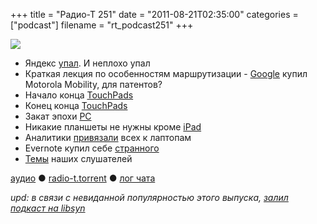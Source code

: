 +++
title = "Радио-Т 251"
date = "2011-08-21T02:35:00"
categories = ["podcast"]
filename = "rt_podcast251"
+++

![](https://radio-t.com/images/radio-t/rt251.gif)

- Яндекс [упал](http://www.thg.ru/technews/20110819_223200.html). И неплохо упал
- Краткая лекция по особенностям маршрутизации
[
](http://new.radio-t.com/2011/08/251_21.html)- [Google](http://www.opennet.ru/opennews/art.shtml?num=31484) купил Motorola Mobility, для патентов?
- Начало конца [TouchPads](http://arstechnica.com/gadgets/news/2011/08/best-buy-wants-to-give-up-on-hp-touchpad-has-sold-fewer-than-25000-units.ars)
- Конец конца [TouchPads](http://thisismynext.com/2011/08/18/hp-discontinue-webos-operations/)
- Закат эпохи [PC](http://gigaom.com/2011/08/18/the-end-of-the-pc-era/)
- Никакие планшеты не нужны кроме [iPad](http://www.zdnet.com/blog/mobile-news/why-consumers-wont-buy-tablets-unless-theyre-ipads/3782)
- Аналитики [привязали](http://www.readwriteweb.com/enterprise/2011/08/analyst-laptops-are-chaining-w.php) всех к лаптопам
- Evernote купил себе [странного](http://blog.evernote.com/2011/08/18/evernote-acquires-skitch-evernote_etc/)
- [Темы](http://new.radio-t.com/2011/08/251.html) наших слушателей

[аудио](http://archive.rucast.net/radio-t/media/rt_podcast251.mp3) ● [radio-t.torrent](http://www.radio-t.com/torrents/rt_podcast251.mp3.torrent) ● [лог чата](http://chat.radio-t.com/logs/radio-t-251.html)

_upd: в связи с невиданной популярностью этого выпуска, [залил подкаст на libsyn](http://traffic.libsyn.com/umputun/rt_podcast251.mp3)_<audio src="http://traffic.libsyn.com/umputun/rt_podcast251.mp3" preload="none"></audio>